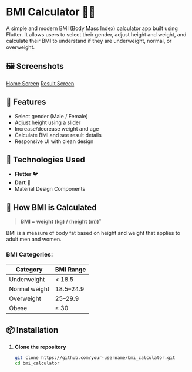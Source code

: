 # BMI Calculator 🧮💪

A simple and modern BMI (Body Mass Index) calculator app built using Flutter. It allows users to select their gender, adjust height and weight, and calculate their BMI to understand if they are underweight, normal, or overweight.

## 🖼️ Screenshots
<!-- Add screenshots of your app here -->
[Home Screen](screenshots/home.png) [Result Screen](screenshots/result.png)

## 🚀 Features

- Select gender (Male / Female)
- Adjust height using a slider
- Increase/decrease weight and age
- Calculate BMI and see result details
- Responsive UI with clean design

## 📱 Technologies Used

- **Flutter** 🐦
- **Dart** 💙
- Material Design Components

## 🧠 How BMI is Calculated

> **BMI = weight (kg) / (height (m))²**

BMI is a measure of body fat based on height and weight that applies to adult men and women.

### BMI Categories:

| Category       | BMI Range |
|----------------|-----------|
| Underweight    | < 18.5    |
| Normal weight  | 18.5–24.9 |
| Overweight     | 25–29.9   |
| Obese          | ≥ 30      |

## 📦 Installation

1. **Clone the repository**
   ```bash
   git clone https://github.com/your-username/bmi_calculator.git
   cd bmi_calculator
